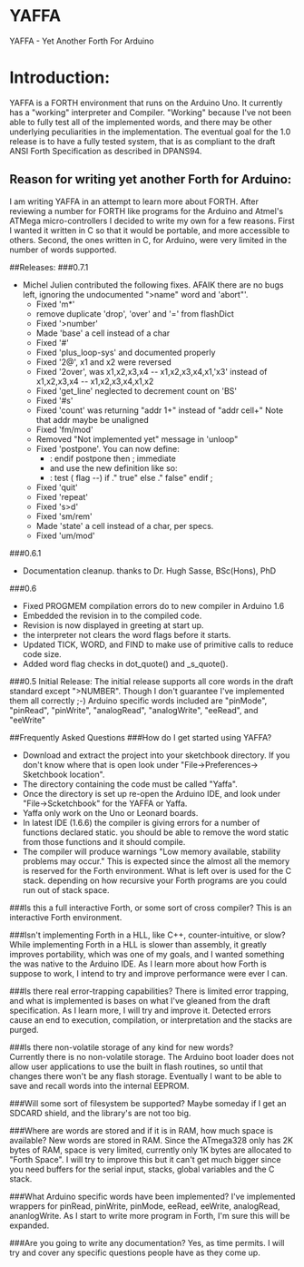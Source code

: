 YAFFA
=====

YAFFA - Yet Another Forth For Arduino

# Introduction:
YAFFA is a FORTH environment that runs on the Arduino Uno. It currently has a "working" interpreter and Compiler. "Working" because I've not been able to fully test all of the implemented words, and there may be other underlying peculiarities in the implementation. The eventual goal for the 1.0 release is to have a fully tested system, that is as compliant to the draft ANSI Forth Specification as described in DPANS94.

## Reason for writing yet another Forth for Arduino:
I am writing YAFFA in an attempt to learn more about FORTH. After reviewing a number for FORTH like programs for the Arduino and Atmel's ATMega micro-controllers I decided to write my own for a few reasons. First I wanted it written in C so that it would be portable, and more accessible to others. Second, the ones written in C, for Arduino, were very limited in the number of words supported.

##Releases:
###0.7.1
- Michel Julien contributed the following fixes. AFAIK there are no bugs left, ignoring the undocumented ">name" word and 'abort"'.
  - Fixed 'm*'
  - remove duplicate 'drop', 'over' and '=' from flashDict
  - Fixed '>number'
  - Made 'base' a cell instead of a char
  - Fixed '#'
  - Fixed 'plus_loop-sys' and documented properly
  - Fixed '2@', x1 and x2 were reversed
  - Fixed '2over', was x1,x2,x3,x4 -- x1,x2,x3,x4,x1,'x3'
    instead of x1,x2,x3,x4 -- x1,x2,x3,x4,x1,x2
  - Fixed 'get_line' neglected to decrement count on 'BS'
  - Fixed '#s'
  - Fixed 'count' was returning "addr 1+" instead of "addr cell+"
    Note that addr maybe be unaligned
  - Fixed 'fm/mod'
  - Removed "Not implemented yet" message in 'unloop"
  - Fixed 'postpone'. You can now define:
    - : endif postpone then ; immediate
    - and use the new definition like so:
    - : test ( flag --) if ." true" else ." false" endif ;
  - Fixed 'quit'
  - Fixed 'repeat'
  - Fixed 's>d'
  - Fixed 'sm/rem'
  - Made 'state' a cell instead of a char, per specs.
  - Fixed 'um/mod'
  
###0.6.1
- Documentation cleanup. thanks to Dr. Hugh Sasse, BSc(Hons), PhD

###0.6
- Fixed PROGMEM compilation errors do to new compiler in Arduino 1.6
- Embedded the revision in to the compiled code.
- Revision is now displayed in greeting at start up.
- the interpreter not clears the word flags before it starts.
- Updated TICK, WORD, and FIND to make use of primitive calls to reduce code size.
- Added word flag checks in dot_quote() and _s_quote().

###0.5 Initial Release:
The initial release supports all core words in the draft standard except ">NUMBER". Though I don't guarantee I've implemented them all correctly ;-) Arduino specific words included are "pinMode", "pinRead", "pinWrite", "analogRead", "analogWrite", "eeRead", and "eeWrite"

##Frequently Asked Questions
###How do I get started using YAFFA?
- Download and extract the project into your sketchbook directory. If you don't know where that is open look under    "File->Preferences-> Sketchbook location". 
- The directory containing the code must be called  "Yaffa". 
- Once the directory is set up re-open the Arduino IDE, and look under "File->Scketchbook" for the YAFFA or Yaffa.
- Yaffa only work on the Uno or Leonard boards.
- In latest IDE (1.6.6) the compiler is giving errors for a number of functions declared static. you should be able to remove the word static from those functions and it should compile.
- The compiler will produce warnings "Low memory available, stability problems may occur." This is expected since the almost all the memory is reserved for the Forth environment. What is left over is used for the C stack. depending on how recursive your Forth programs are you could run out of stack space.
 
###Is this a full interactive Forth, or some sort of cross compiler?
This is an interactive Forth environment.

###Isn't implementing Forth in a HLL, like C++, counter-intuitive, or slow?
While implementing Forth in a HLL is slower than assembly, it greatly improves portability, which was one of my goals, and I wanted something the was native to the Arduino IDE. As I learn more about how Forth is suppose to work, I intend to try and improve performance were ever I can. 

###Is there real error-trapping capabilities?
There is limited error trapping, and what is implemented is bases on what I've gleaned from the draft specification. As I learn more, I will try and improve it. Detected errors cause an end to execution, compilation, or interpretation and the stacks are purged.

###Is there non-volatile storage of any kind for new words?  
Currently there is no non-volatile storage. The Arduino boot loader does not allow user applications to use the built in flash routines, so until that changes there won't be any flash storage. Eventually I want to be able to save and recall words into the internal EEPROM.

###Will some sort of filesystem be supported?
Maybe someday if I get an SDCARD shield, and the library's are not too big.

###Where are words are stored and if it is in RAM, how much space is available?
New words are stored in RAM. Since the ATmega328 only has 2K bytes of RAM, space is very limited, currently only 1K bytes are allocated to "Forth Space". I will try to improve this but it can't get much bigger since you need buffers for the serial input, stacks, global variables and the C stack.

###What Arduino specific words have been implemented?
I've implemented wrappers for pinRead, pinWrite, pinMode, eeRead, eeWrite, analogRead, ananlogWrite. As I start to write more program in Forth, I'm sure this will be expanded.

###Are you going to write any documentation?
Yes, as time permits. I will try and cover any specific questions people have as they come up.
